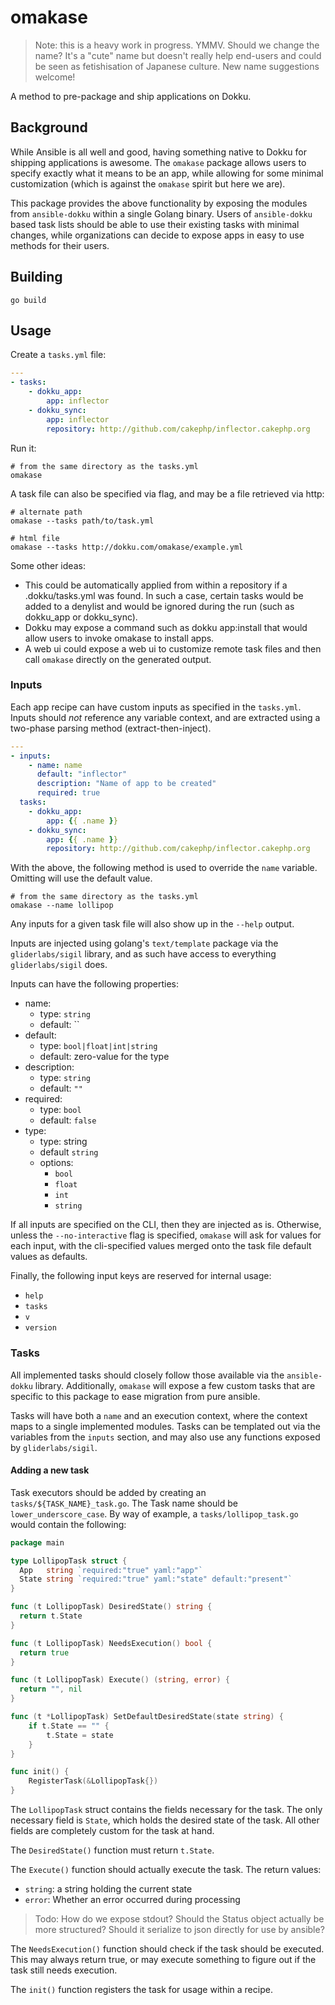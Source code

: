 # omakase

> Note: this is a heavy work in progress. YMMV.
> Should we change the name? It's a "cute" name but doesn't really help end-users
> and could be seen as fetishisation of Japanese culture. New name suggestions
> welcome!

A method to pre-package and ship applications on Dokku.

## Background

While Ansible is all well and good, having something native to Dokku for shipping applications is awesome. The `omakase` package allows users to specify exactly what it means to be an app, while allowing for some minimal customization (which is against the `omakase` spirit but here we are).

This package provides the above functionality by exposing the modules from `ansible-dokku` within a single Golang binary. Users of `ansible-dokku` based task lists should be able to use their existing tasks with minimal changes, while organizations can decide to expose apps in easy to use methods for their users.

## Building

```shell
go build
```

## Usage

Create a `tasks.yml` file:

```yaml
---
- tasks:
    - dokku_app:
        app: inflector
    - dokku_sync:
        app: inflector
        repository: http://github.com/cakephp/inflector.cakephp.org
```

Run it:

```shell
# from the same directory as the tasks.yml
omakase
```

A task file can also be specified via flag, and may be a file retrieved via http:

```shell
# alternate path
omakase --tasks path/to/task.yml

# html file
omakase --tasks http://dokku.com/omakase/example.yml
```

Some other ideas:

- This could be automatically applied from within a repository if a .dokku/tasks.yml was found. In such a case, certain tasks would be added to a denylist and would be ignored during the run (such as dokku_app or dokku_sync).
- Dokku may expose a command such as dokku app:install that would allow users to invoke omakase to install apps.
- A web ui could expose a web ui to customize remote task files and then call `omakase` directly on the generated output.

### Inputs

Each app recipe can have custom inputs as specified in the `tasks.yml`. Inputs should _not_ reference any variable context, and are extracted using a two-phase parsing method (extract-then-inject).

```yaml
---
- inputs:
    - name: name
      default: "inflector"
      description: "Name of app to be created"
      required: true
  tasks:
    - dokku_app:
        app: {{ .name }}
    - dokku_sync:
        app: {{ .name }}
        repository: http://github.com/cakephp/inflector.cakephp.org
```

With the above, the following method is used to override the `name` variable. Omitting will use the default value.

```shell
# from the same directory as the tasks.yml
omakase --name lollipop
```

Any inputs for a given task file will also show up in the `--help` output.

Inputs are injected using golang's `text/template` package via the `gliderlabs/sigil` library, and as such have access to everything `gliderlabs/sigil` does.

Inputs can have the following properties:

- name:
    - type: `string`
    - default: ``
- default:
    - type: `bool|float|int|string`
    - default: zero-value for the type
- description:
    - type: `string`
    - default: `""`
- required:
    - type: `bool`
    - default: `false`
- type:
    - type: string
    - default `string`
    - options:
         - `bool`
         - `float`
         - `int`
         - `string`

If all inputs are specified on the CLI, then they are injected as is. Otherwise, unless the `--no-interactive` flag is specified, `omakase` will ask for values for each input, with the cli-specified values merged onto the task file default values as defaults.

Finally, the following input keys are reserved for internal usage:

- `help`
- `tasks`
- `v`
- `version`

### Tasks

All implemented tasks should closely follow those available via the `ansible-dokku` library. Additionally, `omakase` will expose a few custom tasks that are specific to this package to ease migration from pure ansible.

Tasks will have both a `name` and an execution context, where the context maps to a single implemented modules. Tasks can be templated out via the variables from the `inputs` section, and may also use any functions exposed by `gliderlabs/sigil`.

#### Adding a new task

Task executors should be added by creating an `tasks/${TASK_NAME}_task.go`. The Task name should be `lower_underscore_case`. By way of example, a `tasks/lollipop_task.go` would contain the following:

```go
package main

type LollipopTask struct {
  App   string `required:"true" yaml:"app"`
  State string `required:"true" yaml:"state" default:"present"`
}

func (t LollipopTask) DesiredState() string {
  return t.State
}

func (t LollipopTask) NeedsExecution() bool {
  return true
}

func (t LollipopTask) Execute() (string, error) {
  return "", nil
}

func (t *LollipopTask) SetDefaultDesiredState(state string) {
    if t.State == "" {
        t.State = state
    }
}

func init() {
    RegisterTask(&LollipopTask{})
}
```

The `LollipopTask` struct contains the fields necessary for the task. The only necessary field is `State`, which holds the desired state of the task. All other fields are completely custom for the task at hand.

The `DesiredState()` function must return `t.State`.

The `Execute()` function should actually execute the task. The return values:

- `string`: a string holding the current state
- `error`: Whether an error occurred during processing

> Todo: How do we expose stdout? Should the Status object actually be more structured? Should it serialize to json directly for use by ansible?

The `NeedsExecution()` function should check if the task should be executed. This may always return true, or may execute something to figure out if the task still needs execution.

The `init()` function registers the task for usage within a recipe.